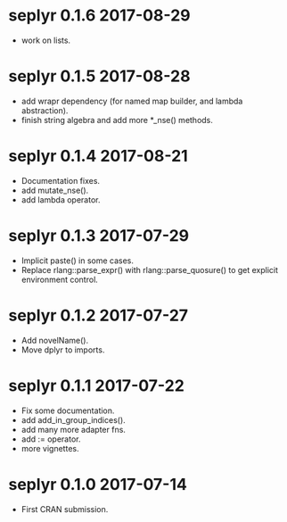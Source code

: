 
# seplyr 0.1.6 2017-08-29

 * work on lists.

# seplyr 0.1.5 2017-08-28

 * add wrapr dependency (for named map builder, and lambda abstraction).
 * finish string algebra and add more *_nse() methods.
 
# seplyr 0.1.4 2017-08-21

 * Documentation fixes.
 * add mutate_nse().
 * add lambda operator.

# seplyr 0.1.3 2017-07-29

 * Implicit paste() in some cases.
 * Replace rlang::parse_expr() with rlang::parse_quosure() to get explicit environment control.

# seplyr 0.1.2 2017-07-27

 * Add novelName().
 * Move dplyr to imports.
 
# seplyr 0.1.1 2017-07-22

 * Fix some documentation.
 * add add_in_group_indices().
 * add many more adapter fns.
 * add := operator.
 * more vignettes.


# seplyr 0.1.0 2017-07-14

 * First CRAN submission.
